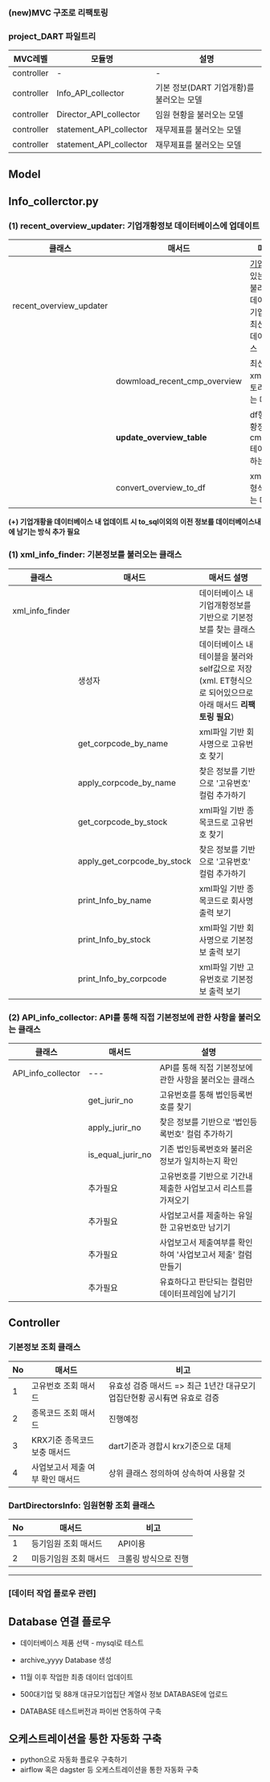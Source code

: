 ### (new)MVC 구조로 리팩토링
### project_DART 파일트리
|MVC레벨|모듈명|설명|
|------|---|---|
|controller|-|-|
|controller|Info_API_collector|기본 정보(DART 기업개황)를 불러오는 모델|
|controller|Director_API_collector|임원 현황을 불러오는 모델|
|controller|statement_API_collector|재무제표를 불러오는 모델|
|controller|statement_API_collector|재무제표를 불러오는 모델|

## Model
## Info_collerctor.py

### (1) recent_overview_updater: 기업개황정보 데이터베이스에 업데이트

|클래스|매서드|매서드 설명|
|------|---|---|
|recent_overview_updater||[기업개황](https://opendart.fss.or.kr/guide/detail.do?apiGrpCd=DS001&apiId=2019002) 내에 있는 기본정보를 불러와 저장하고 데이터베이스 내 기업개황 정보를 최신데이터로 업데이트하는 클래스 |
||dowmload_recent_cmp_overview|최신 기업개황 xml 파일을 디렉토리 내 저장하는 매서드|
||__update_overview_table__|df형식의 기업개황정보를 cmp_overview 테이블에 insert 하는 매서드|
||convert_overview_to_df|xml 파일을 df 형식으로 변환하는 매서드|

**(+) 기업개황을 데이터베이스 내 업데이트 시 to_sql이외의 이전 정보를 데이터베이스내에 남기는 방식 추가 필요**


### (1) xml_info_finder: 기본정보를 불러오는 클래스

|클래스|매서드|매서드 설명|
|------|---|---|
|xml_info_finder||데이터베이스 내 기업개황정보를 기반으로 기본정보를 찾는 클래스|
||생성자|데이터베이스 내 테이블을 불러와 self값으로 저장(xml. ET형식으로 되어있으므로 아래 매서드 **리팩토링 필요**)|
||get_corpcode_by_name|xml파일 기반 회사명으로 고유번호 찾기|
||apply_corpcode_by_name|찾은 정보를 기반으로 '고유번호' 컬럼 추가하기|
||get_corpcode_by_stock|xml파일 기반 종목코드로 고유번호 찾기|
||apply_get_corpcode_by_stock|찾은 정보를 기반으로 '고유번호' 컬럼 추가하기|
||print_Info_by_name|xml파일 기반 종목코드로 회사명 출력 보기|
||print_Info_by_stock|xml파일 기반 회사명으로 기본정보 출력 보기|
||print_Info_by_corpcode|xml파일 기반 고유번호로 기본정보 출력 보기|

### (2) API_info_collector: API를 통해 직접 기본정보에 관한 사항을 불러오는 클래스
|클래스|매서드|설명|
|------|---|---|
|API_info_collector|---|API를 통해 직접 기본정보에 관한 사항을 불러오는 클래스|
||get_jurir_no|고유번호를 통해 법인등록번호를 찾기|
||apply_jurir_no|찾은 정보를 기반으로 '법인등록번호' 컬럼 추가하기|
||is_equal_jurir_no|기존 법인등록번호와 불러온 정보가 일치하는지 확인|
||추가필요|고유번호를 기반으로 기간내 제출한 사업보고서 리스트를 가져오기|
||추가필요|사업보고서를 제출하는 유일한 고유번호만 남기기|
||추가필요|사업보고서 제출여부를 확인하여 '사업보고서 제출' 컬럼 만들기|
||추가필요|유효하다고 판단되는 컬럼만 데이터프레임에 남기기|



## Controller
### 기본정보 조회 클래스
|No|매서드|비고|
|------|---|---|
|1|고유번호 조회 매서드|유효성 검증 매서드 => 최근 1년간 대규모기업집단현황 공시有면 유효로 검증|
|2|종목코드 조회 매서드|진행예정|
|3|KRX기준 종목코드 보충 매서드|dart기준과 경합시 krx기준으로 대체|
|4|사업보고서 제출 여부 확인 매서드|상위 클래스 정의하여 상속하여 사용할 것|


### DartDirectorsInfo: 임원현황 조회 클래스
|No|매서드|비고|
|------|---|---|
|1|등기임원 조회 매서드|API이용|
|2|미등기임원 조회 매서드|크롤링 방식으로 진행|




-----------------------------------------------------
### [데이터 작업 플로우 관련]
## Database 연결 플로우
* 데이터베이스 제품 선택 - mysql로 테스트
* archive_yyyy Database 생성
* 11월 이후 작업한 최종 데이터 업데이트

* 500대기업 및 88개 대규모기업집단 계열사 정보 DATABASE에 업로드
* DATABASE 테스트버전과 파이썬 연동하여 구축

## 오케스트레이션을 통한 자동화 구축
* python으로 자동화 플로우 구축하기
* airflow 혹은 dagster 등 오케스트레이션을 통한 자동화 구축
  



